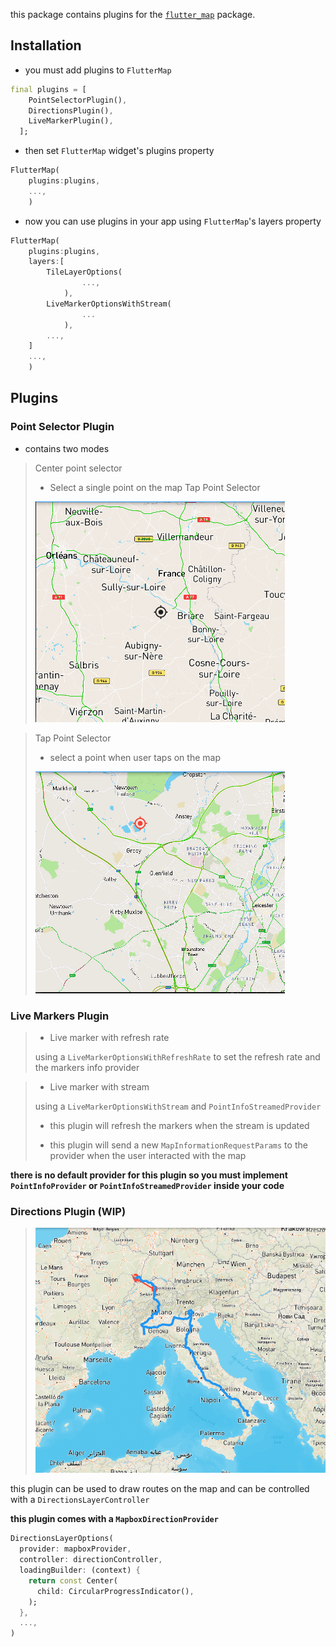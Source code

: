 this package contains plugins for the [`flutter_map`](https://pub.dev/packages/flutter_map) package.

## Installation

- you must add plugins to `FlutterMap`

```Dart
final plugins = [
    PointSelectorPlugin(),
    DirectionsPlugin(),
    LiveMarkerPlugin(),
  ];
```

- then set `FlutterMap` widget's plugins property

```Dart
FlutterMap(
    plugins:plugins, 
    ...,
    )
```

- now you can use plugins in your app using `FlutterMap`'s layers property

```Dart
FlutterMap(
    plugins:plugins, 
    layers:[
        TileLayerOptions(
                ...,
            ),
        LiveMarkerOptionsWithStream(
                ...
            ),
        ...,
    ]
    ...,
    )
```

## Plugins

### Point Selector Plugin

- contains two modes

> Center point selector
>
>- Select a single point on the map
> Tap Point Selector
>
> ![center_point_selector](https://raw.githubusercontent.com/HemendCo/flutter_map_toolkit/main/.github_assets/center_point_selector.png)
>

> Tap Point Selector
>
>- select a point when user taps on the map
>
> ![tap_point_selector](https://raw.githubusercontent.com/HemendCo/flutter_map_toolkit/main/.github_assets/tap_point_selector.png)

### Live Markers Plugin

>- Live marker with refresh rate
>
> using a `LiveMarkerOptionsWithRefreshRate` to set the refresh rate and the markers info provider
>

>- Live marker with stream
>
> using a `LiveMarkerOptionsWithStream` and `PointInfoStreamedProvider`
>
>- this plugin will refresh the markers when the stream is updated
>
>- this plugin will send a new `MapInformationRequestParams` to the provider when the user interacted with the map

**there is no default provider for this plugin so you must implement `PointInfoProvider` or `PointInfoStreamedProvider` inside your code**

### Directions Plugin (WIP)

> ![center_point_selector](https://raw.githubusercontent.com/HemendCo/flutter_map_toolkit/main/.github_assets/directions.png)

this plugin can be used to draw routes on the map
and can be controlled with a `DirectionsLayerController`

**this plugin comes with a `MapboxDirectionProvider`**

```Dart
DirectionsLayerOptions(
  provider: mapboxProvider,
  controller: directionController,
  loadingBuilder: (context) {
    return const Center(
      child: CircularProgressIndicator(),
    );
  },
  ...,
)
```
